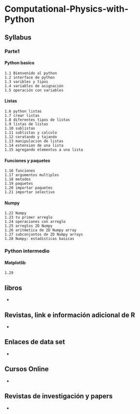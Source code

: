 # Computational-Physics-with-Python

## Syllabus
 ### Parte1
  #### Python basico
    1.1 Bienvenido al python
    1.2 interface de python
    1.3 varibles y tipos
    1.4 variables de asignación
    1.5 operación con variables
  #### Listas
    1.6 python listas
    1.7 crear listas
    1.8 diferentes tipos de listas
    1.9 listas de listas
    1.10 sublistas
    1.11 sublistas y calculo
    1.12 coratando y tajando 
    1.13 manipulacion de listas
    1.14 extension de una lista
    1.15 agregando elementos a una lista
  #### Funciones y paquetes
    1.16 funciones
    1.17 argumentos multiples
    1.18 metodos
    1.19 paquetes
    1.20 importar paquetes
    1.21 importar selectivo
  #### Numpy
    1.22 Numpy
    1.23 tu primer arreglo
    1.24 operaciones con arreglo
    1.25 arreglos 2D Numpy
    1.26 aritmetica de 2D Numpy array
    1.27 subconjuntos de 2D Numpy arrays
    1.28 Numpy: estadisticas basicas
 ### Python intermedio
  #### Matplotlib
    1.29 
## libros
* 

## Revistas, link e información adicional de R
* 

## Enlaces de data set
* 

## Cursos Online
*

## Revistas de investigación y papers
* 
